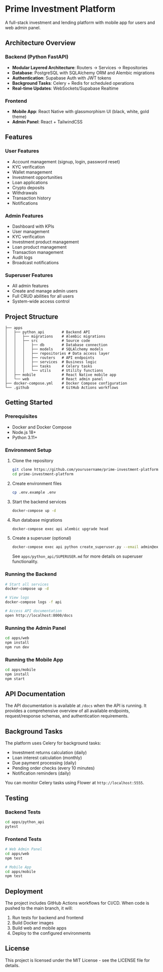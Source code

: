 # Prime Investment Platform

A full-stack investment and lending platform with mobile app for users and web admin panel.

## Architecture Overview

### Backend (Python FastAPI)
- **Modular Layered Architecture**: Routers → Services → Repositories
- **Database**: PostgreSQL with SQLAlchemy ORM and Alembic migrations
- **Authentication**: Supabase Auth with JWT tokens
- **Background Tasks**: Celery + Redis for scheduled operations
- **Real-time Updates**: WebSockets/Supabase Realtime

### Frontend
- **Mobile App**: React Native with glassmorphism UI (black, white, gold theme)
- **Admin Panel**: React + TailwindCSS

## Features

### User Features
- Account management (signup, login, password reset)
- KYC verification
- Wallet management
- Investment opportunities
- Loan applications
- Crypto deposits
- Withdrawals
- Transaction history
- Notifications

### Admin Features
- Dashboard with KPIs
- User management
- KYC verification
- Investment product management
- Loan product management
- Transaction management
- Audit logs
- Broadcast notifications

### Superuser Features
- All admin features
- Create and manage admin users
- Full CRUD abilities for all users
- System-wide access control

## Project Structure

```
├── apps
│   ├── python_api        # Backend API
│   │   ├── migrations    # Alembic migrations
│   │   ├── src           # Source code
│   │   │   ├── db        # Database connection
│   │   │   ├── models    # SQLAlchemy models
│   │   │   ├── repositories # Data access layer
│   │   │   ├── routers   # API endpoints
│   │   │   ├── services  # Business logic
│   │   │   ├── tasks     # Celery tasks
│   │   │   └── utils     # Utility functions
│   ├── mobile            # React Native mobile app
│   └── web               # React admin panel
├── docker-compose.yml    # Docker Compose configuration
└── .github               # GitHub Actions workflows
```

## Getting Started

### Prerequisites

- Docker and Docker Compose
- Node.js 18+
- Python 3.11+

### Environment Setup

1. Clone the repository
   ```bash
   git clone https://github.com/yourusername/prime-investment-platform.git
   cd prime-investment-platform
   ```

2. Create environment files
   ```bash
   cp .env.example .env
   ```

3. Start the backend services
   ```bash
   docker-compose up -d
   ```

4. Run database migrations
   ```bash
   docker-compose exec api alembic upgrade head
   ```

5. Create a superuser (optional)
   ```bash
   docker-compose exec api python create_superuser.py --email admin@example.com --password securepassword --first-name Admin --last-name User
   ```
   See `apps/python_api/SUPERUSER.md` for more details on superuser functionality.

### Running the Backend

```bash
# Start all services
docker-compose up -d

# View logs
docker-compose logs -f api

# Access API documentation
open http://localhost:8000/docs
```

### Running the Admin Panel

```bash
cd apps/web
npm install
npm run dev
```

### Running the Mobile App

```bash
cd apps/mobile
npm install
npm start
```

## API Documentation

The API documentation is available at `/docs` when the API is running. It provides a comprehensive overview of all available endpoints, request/response schemas, and authentication requirements.

## Background Tasks

The platform uses Celery for background tasks:

- Investment returns calculation (daily)
- Loan interest calculation (monthly)
- Due payment processing (daily)
- Pending order checks (every 10 minutes)
- Notification reminders (daily)

You can monitor Celery tasks using Flower at `http://localhost:5555`.

## Testing

### Backend Tests

```bash
cd apps/python_api
pytest
```

### Frontend Tests

```bash
# Web Admin Panel
cd apps/web
npm test

# Mobile App
cd apps/mobile
npm test
```

## Deployment

The project includes GitHub Actions workflows for CI/CD. When code is pushed to the main branch, it will:

1. Run tests for backend and frontend
2. Build Docker images
3. Build web and mobile apps
4. Deploy to the configured environments

## License

This project is licensed under the MIT License - see the LICENSE file for details.
